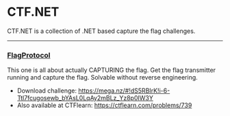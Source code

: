 # CTF.NET

CTF.NET is a collection of .NET based capture the flag challenges.

---

### [FlagProtocol](/hagronnestad/CTF.NET/blob/master/README.md)

This one is all about actually CAPTURING the flag. Get the flag transmitter running and capture the flag. Solvable without reverse engineering.

* Download challenge: https://mega.nz/#!dS5RBIrK!i-6-Ttl7fcugosewb_bYAsL0LqAy2mBLz_Yz8p0IW3Y
* Also available at CTFlearn: https://ctflearn.com/problems/739